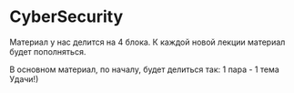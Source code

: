 # CyberSecurity

Материал у нас делится на 4 блока.
 К каждой новой лекции материал будет пополняться.

В основном материал, по началу, будет делиться так: 1 пара - 1 тема
Удачи!)
